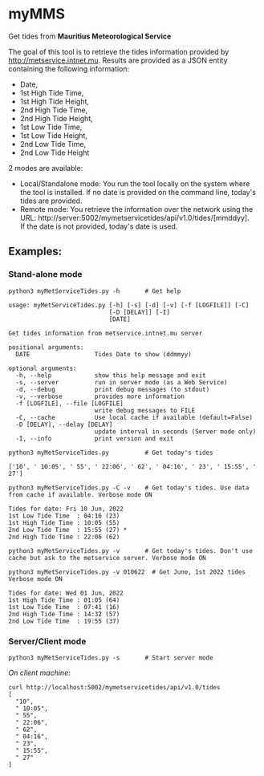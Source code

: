 # myMMS

Get tides from **Mauritius Meteorological Service**

The goal of this tool is to retrieve the tides information provided by http://metservice.intnet.mu.
Results are provided as a JSON entity containing the following information:

- Date,
- 1st High Tide Time,
- 1st High Tide Height,
- 2nd High Tide Time,
- 2nd High Tide Height,
- 1st Low Tide Time,
- 1st Low Tide Height,
- 2nd Low Tide Time,
- 2nd Low Tide Height


2 modes are available:
- Local/Standalone mode: You run the tool locally on the system where the tool is installed. If no date is provided on the command line, today's tides are provided.  
- Remote mode: You retrieve the information over the network using the URL: http://server:5002/mymetservicetides/api/v1.0/tides/[mmddyy].  
  If the date is not provided, today's date is used. 

## Examples:

### Stand-alone mode

    python3 myMetServiceTides.py -h       # Get help

    usage: myMetServiceTides.py [-h] [-s] [-d] [-v] [-f [LOGFILE]] [-C]
                                [-D [DELAY]] [-I]
                                [DATE]

    Get tides information from metservice.intnet.mu server

    positional arguments:
      DATE                  Tides Date to show (ddmmyy)

    optional arguments:
      -h, --help            show this help message and exit
      -s, --server          run in server mode (as a Web Service)
      -d, --debug           print debug messages (to stdout)
      -v, --verbose         provides more information
      -f [LOGFILE], --file [LOGFILE]
                            write debug messages to FILE
      -C, --cache           Use local cache if available (default=False)
      -D [DELAY], --delay [DELAY]
                            update interval in seconds (Server mode only)
      -I, --info            print version and exit

    python3 myMetServiceTides.py          # Get today's tides

    ['10', ' 10:05', ' 55', ' 22:06', ' 62', ' 04:16', ' 23', ' 15:55', ' 27']

    python3 myMetServiceTides.py -C -v    # Get today's tides. Use data from cache if available. Verbose mode ON

    Tides for date: Fri 10 Jun, 2022
    1st Low Tide Time  : 04:16 (23)
    1st High Tide Time : 10:05 (55)
    2nd Low Tide Time  : 15:55 (27) *
    2nd High Tide Time : 22:06 (62)

    python3 myMetServiceTides.py -v       # Get today's tides. Don't use cache but ask to the metservice server. Verbose mode ON

    python3 myMetServiceTides.py -v 010622  # Get June, 1st 2022 tides Verbose mode ON

    Tides for date: Wed 01 Jun, 2022
    1st High Tide Time : 01:05 (64)
    1st Low Tide Time  : 07:41 (16)
    2nd High Tide Time : 14:32 (57)
    2nd Low Tide Time  : 19:55 (37)

### Server/Client mode

    python3 myMetServiceTides.py -s       # Start server mode

*On client machine:*
    
    curl http://localhost:5002/mymetservicetides/api/v1.0/tides
    [
      "10",
      " 10:05",
      " 55",
      " 22:06",
      " 62",
      " 04:16",
      " 23",
      " 15:55",
      " 27"
    ]
